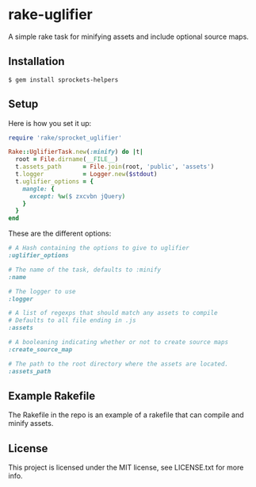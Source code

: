 rake-uglifier
===
A simple rake task for minifying assets and include optional source maps.

Installation
---
```
$ gem install sprockets-helpers
```

Setup
---
Here is how you set it up:
```ruby
require 'rake/sprocket_uglifier'

Rake::UglifierTask.new(:minify) do |t|
  root = File.dirname(__FILE__)
  t.assets_path      = File.join(root, 'public', 'assets')
  t.logger           = Logger.new($stdout)
  t.uglifier_options = {
    mangle: {
      except: %w($ zxcvbn jQuery)
    }
  }
end
```

These are the different options:

```ruby
# A Hash containing the options to give to uglifier
:uglifier_options

# The name of the task, defaults to :minify
:name

# The logger to use
:logger

# A list of regexps that should match any assets to compile
# Defaults to all file ending in .js
:assets

# A booleaning indicating whether or not to create source maps
:create_source_map

# The path to the root directory where the assets are located.
:assets_path
```

Example Rakefile
---
The Rakefile in the repo is an example of a rakefile that can compile and minify
assets.

License
---
This project is licensed under the MIT license, see LICENSE.txt for more info.
